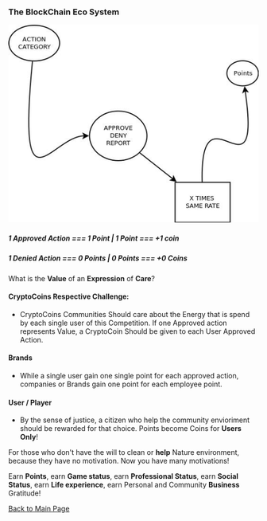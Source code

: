 ### The BlockChain Eco System
![](../images/Points.jpg)
##### 1 Approved Action === 1 Point | 1 Point === +1 coin

##### 1 Denied Action === 0 Points | 0 Points === +0 Coins

What is the **Value** of an **Expression** of **Care**?

#### CryptoCoins Respective Challenge:
- CryptoCoins Communities Should care about the Energy that is spend by each single user of this Competition. If one Approved action represents Value, a CryptoCoin Should be given to each User Approved Action.

#### Brands
- While a single user gain one single point for each approved action, companies or Brands gain one point for each employee point. 

#### User / Player
- By the sense of justice, a citizen who help the community envioriment should be rewarded for that choice. Points become Coins for **Users Only**!
  
For those who don't have the will to clean or **help** Nature environment, because they have no motivation.  Now you have many motivations!

Earn **Points**, earn **Game status**, earn **Professional Status**, earn **Social Status**, earn **Life experience**, earn Personal and Community **Business** Gratitude!

[Back to Main Page](../README.md)
